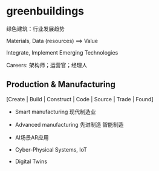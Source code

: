 # greenbuildings

绿色建筑：行业发展趋势

Materials, Data (resources) ==> Value

Integrate, Implement Emerging Technologies

Careers: 架构师；运营官；经理人

## Production & Manufacturing

[Create |
Build |
Construct |
Code |
Source |
Trade |
Found]

- Smart manufacturing 现代制造业

- Advanced manufacturing 先进制造 智能制造

- AI场景AR应用

- Cyber-Physical Systems, IoT

- Digital Twins




